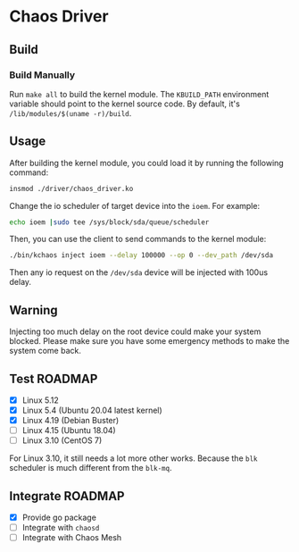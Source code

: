 # Chaos Driver

## Build
  
### Build Manually

Run `make all` to build the kernel module. The `KBUILD_PATH` environment variable should point to the kernel source code. By default, it's `/lib/modules/$(uname -r)/build`.

## Usage

After building the kernel module, you could load it by running the following command:

```bash
insmod ./driver/chaos_driver.ko
```

Change the io scheduler of target device into the `ioem`. For example:

```bash
echo ioem |sudo tee /sys/block/sda/queue/scheduler
```

Then, you can use the client to send commands to the kernel module:

```bash
./bin/kchaos inject ioem --delay 100000 --op 0 --dev_path /dev/sda
```

Then any io request on the `/dev/sda` device will be injected with 100us delay.

## Warning

Injecting too much delay on the root device could make your system blocked. Please make sure you have some emergency methods to make the system come back.

## Test ROADMAP

- [x] Linux 5.12
- [x] Linux 5.4 (Ubuntu 20.04 latest kernel)
- [x] Linux 4.19 (Debian Buster)
- [ ] Linux 4.15 (Ubuntu 18.04)
- [ ] Linux 3.10 (CentOS 7)

For Linux 3.10, it still needs a lot more other works. Because the `blk` scheduler is much different from the `blk-mq`.

## Integrate ROADMAP

- [x] Provide go package
- [ ] Integrate with `chaosd`
- [ ] Integrate with Chaos Mesh